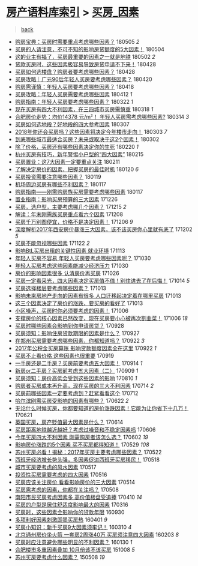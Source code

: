 [房产语料库索引](../../README.md)  > [买房_因素](买房_因素.md)
====
> [back](../README.md)

- [购房宝典：买房时需要重点考虑哪些因素？](http://jkwz.applinzi.com/ittc/7099775839329846283.html#%E8%B4%AD%E6%88%BF%E5%AE%9D%E5%85%B8%EF%BC%9A%E4%B9%B0%E6%88%BF%E6%97%B6%E9%9C%80%E8%A6%81%E9%87%8D%E7%82%B9%E8%80%83%E8%99%91%E5%93%AA%E4%BA%9B%E5%9B%A0%E7%B4%A0%EF%BC%9F) 180505 *2* 
- [买房的人请注意，不可不知的影响房贷额度的5大因素！](http://jkwz.applinzi.com/ittc/7099311234774205446.html#%E4%B9%B0%E6%88%BF%E7%9A%84%E4%BA%BA%E8%AF%B7%E6%B3%A8%E6%84%8F%EF%BC%8C%E4%B8%8D%E5%8F%AF%E4%B8%8D%E7%9F%A5%E7%9A%84%E5%BD%B1%E5%93%8D%E6%88%BF%E8%B4%B7%E9%A2%9D%E5%BA%A6%E7%9A%845%E5%A4%A7%E5%9B%A0%E7%B4%A0%EF%BC%81) 180504  
- [这的业主有福了，买房最重要的因素之一就是地铁](http://jkwz.applinzi.com/ittc/7098538983309181962.html#%E8%BF%99%E7%9A%84%E4%B8%9A%E4%B8%BB%E6%9C%89%E7%A6%8F%E4%BA%86%EF%BC%8C%E4%B9%B0%E6%88%BF%E6%9C%80%E9%87%8D%E8%A6%81%E7%9A%84%E5%9B%A0%E7%B4%A0%E4%B9%8B%E4%B8%80%E5%B0%B1%E6%98%AF%E5%9C%B0%E9%93%81) 180502 *2* 
- [贷款买房时，这些因素极容易导致房贷申请不下来！](http://jkwz.applinzi.com/ittc/7097121935169422346.html#%E8%B4%B7%E6%AC%BE%E4%B9%B0%E6%88%BF%E6%97%B6%EF%BC%8C%E8%BF%99%E4%BA%9B%E5%9B%A0%E7%B4%A0%E6%9E%81%E5%AE%B9%E6%98%93%E5%AF%BC%E8%87%B4%E6%88%BF%E8%B4%B7%E7%94%B3%E8%AF%B7%E4%B8%8D%E4%B8%8B%E6%9D%A5%EF%BC%81) 180428  
- [买房如何选楼盘？购房者要考虑哪些因素？](http://jkwz.applinzi.com/ittc/7096985416739849226.html#%E4%B9%B0%E6%88%BF%E5%A6%82%E4%BD%95%E9%80%89%E6%A5%BC%E7%9B%98%EF%BC%9F%E8%B4%AD%E6%88%BF%E8%80%85%E8%A6%81%E8%80%83%E8%99%91%E5%93%AA%E4%BA%9B%E5%9B%A0%E7%B4%A0%EF%BC%9F) 180428  
- [买房攻略｜广元90后年轻人买房要考虑哪些因素？](http://jkwz.applinzi.com/ittc/7093996463518647306.html#%E4%B9%B0%E6%88%BF%E6%94%BB%E7%95%A5%EF%BD%9C%E5%B9%BF%E5%85%8390%E5%90%8E%E5%B9%B4%E8%BD%BB%E4%BA%BA%E4%B9%B0%E6%88%BF%E8%A6%81%E8%80%83%E8%99%91%E5%93%AA%E4%BA%9B%E5%9B%A0%E7%B4%A0%EF%BC%9F) 180420  
- [购房需谨慎：年轻人买房要考虑哪些因素？](http://jkwz.applinzi.com/ittc/7093382581976564753.html#%E8%B4%AD%E6%88%BF%E9%9C%80%E8%B0%A8%E6%85%8E%EF%BC%9A%E5%B9%B4%E8%BD%BB%E4%BA%BA%E4%B9%B0%E6%88%BF%E8%A6%81%E8%80%83%E8%99%91%E5%93%AA%E4%BA%9B%E5%9B%A0%E7%B4%A0%EF%BC%9F) 180418  
- [买房攻略：年轻人买房需要考虑哪些因素](http://jkwz.applinzi.com/ittc/7091044008795309063.html#%E4%B9%B0%E6%88%BF%E6%94%BB%E7%95%A5%EF%BC%9A%E5%B9%B4%E8%BD%BB%E4%BA%BA%E4%B9%B0%E6%88%BF%E9%9C%80%E8%A6%81%E8%80%83%E8%99%91%E5%93%AA%E4%BA%9B%E5%9B%A0%E7%B4%A0) 180412 *1* 
- [购房指南：年轻人买房要考虑哪些因素？](http://jkwz.applinzi.com/ittc/7083320396097258506.html#%E8%B4%AD%E6%88%BF%E6%8C%87%E5%8D%97%EF%BC%9A%E5%B9%B4%E8%BD%BB%E4%BA%BA%E4%B9%B0%E6%88%BF%E8%A6%81%E8%80%83%E8%99%91%E5%93%AA%E4%BA%9B%E5%9B%A0%E7%B4%A0%EF%BC%9F) 180322 *1* 
- [现在买房有四大不利因素，在三四城市买房需慎重](http://jkwz.applinzi.com/ittc/7081550445543949329.html#%E7%8E%B0%E5%9C%A8%E4%B9%B0%E6%88%BF%E6%9C%89%E5%9B%9B%E5%A4%A7%E4%B8%8D%E5%88%A9%E5%9B%A0%E7%B4%A0%EF%BC%8C%E5%9C%A8%E4%B8%89%E5%9B%9B%E5%9F%8E%E5%B8%82%E4%B9%B0%E6%88%BF%E9%9C%80%E6%85%8E%E9%87%8D) 180318 *1* 
- [合肥房价走势：均价14378 元/m²！ 年轻人买房需考虑哪些因素?](http://jkwz.applinzi.com/ittc/7080280947599868939.html#%E5%90%88%E8%82%A5%E6%88%BF%E4%BB%B7%E8%B5%B0%E5%8A%BF%EF%BC%9A%E5%9D%87%E4%BB%B714378+%E5%85%83%2Fm%C2%B2%EF%BC%81+%E5%B9%B4%E8%BD%BB%E4%BA%BA%E4%B9%B0%E6%88%BF%E9%9C%80%E8%80%83%E8%99%91%E5%93%AA%E4%BA%9B%E5%9B%A0%E7%B4%A0%3F) 180314 *3* 
- [买房如何选地段？好地段的四大参考因素](http://jkwz.applinzi.com/ittc/7077684057435800593.html#%E4%B9%B0%E6%88%BF%E5%A6%82%E4%BD%95%E9%80%89%E5%9C%B0%E6%AE%B5%EF%BC%9F%E5%A5%BD%E5%9C%B0%E6%AE%B5%E7%9A%84%E5%9B%9B%E5%A4%A7%E5%8F%82%E8%80%83%E5%9B%A0%E7%B4%A0) 180307  
- [2018年你还会买房吗？这些因素将决定今年楼市走向！](http://jkwz.applinzi.com/ittc/7076200100944938001.html#2018%E5%B9%B4%E4%BD%A0%E8%BF%98%E4%BC%9A%E4%B9%B0%E6%88%BF%E5%90%97%EF%BC%9F%E8%BF%99%E4%BA%9B%E5%9B%A0%E7%B4%A0%E5%B0%86%E5%86%B3%E5%AE%9A%E4%BB%8A%E5%B9%B4%E6%A5%BC%E5%B8%82%E8%B5%B0%E5%90%91%EF%BC%81) 180303 *7* 
- [到底哪些城市最适合买房？未来或取决于这2个因素！](http://jkwz.applinzi.com/ittc/7075800799005639696.html#%E5%88%B0%E5%BA%95%E5%93%AA%E4%BA%9B%E5%9F%8E%E5%B8%82%E6%9C%80%E9%80%82%E5%90%88%E4%B9%B0%E6%88%BF%EF%BC%9F%E6%9C%AA%E6%9D%A5%E6%88%96%E5%8F%96%E5%86%B3%E4%BA%8E%E8%BF%992%E4%B8%AA%E5%9B%A0%E7%B4%A0%EF%BC%81) 180302  
- [除了价格，买房还有哪些因素决定你的生死](http://jkwz.applinzi.com/ittc/7072290064560555025.html#%E9%99%A4%E4%BA%86%E4%BB%B7%E6%A0%BC%EF%BC%8C%E4%B9%B0%E6%88%BF%E8%BF%98%E6%9C%89%E5%93%AA%E4%BA%9B%E5%9B%A0%E7%B4%A0%E5%86%B3%E5%AE%9A%E4%BD%A0%E7%9A%84%E7%94%9F%E6%AD%BB) 180220 *1* 
- [杭州买房有技巧，新年警惕小户型的“四大因素”](http://jkwz.applinzi.com/ittc/7070079734602269707.html#%E6%9D%AD%E5%B7%9E%E4%B9%B0%E6%88%BF%E6%9C%89%E6%8A%80%E5%B7%A7%EF%BC%8C%E6%96%B0%E5%B9%B4%E8%AD%A6%E6%83%95%E5%B0%8F%E6%88%B7%E5%9E%8B%E7%9A%84%E2%80%9C%E5%9B%9B%E5%A4%A7%E5%9B%A0%E7%B4%A0%E2%80%9D) 180215  
- [买房置业：这7大因素一定要重点关注](http://jkwz.applinzi.com/ittc/7068837604059792390.html#%E4%B9%B0%E6%88%BF%E7%BD%AE%E4%B8%9A%EF%BC%9A%E8%BF%997%E5%A4%A7%E5%9B%A0%E7%B4%A0%E4%B8%80%E5%AE%9A%E8%A6%81%E9%87%8D%E7%82%B9%E5%85%B3%E6%B3%A8) 180211  
- [了解决定房价的因素，把握买房的最佳时机](http://jkwz.applinzi.com/ittc/7060628605346776070.html#%E4%BA%86%E8%A7%A3%E5%86%B3%E5%AE%9A%E6%88%BF%E4%BB%B7%E7%9A%84%E5%9B%A0%E7%B4%A0%EF%BC%8C%E6%8A%8A%E6%8F%A1%E4%B9%B0%E6%88%BF%E7%9A%84%E6%9C%80%E4%BD%B3%E6%97%B6%E6%9C%BA) 180120 *6* 
- [买房投资需要注意哪些因素？](http://jkwz.applinzi.com/ittc/7059636359663191051.html#%E4%B9%B0%E6%88%BF%E6%8A%95%E8%B5%84%E9%9C%80%E8%A6%81%E6%B3%A8%E6%84%8F%E5%93%AA%E4%BA%9B%E5%9B%A0%E7%B4%A0%EF%BC%9F) 180119  
- [机场周边买房有哪些不利因素？](http://jkwz.applinzi.com/ittc/7059654816354010122.html#%E6%9C%BA%E5%9C%BA%E5%91%A8%E8%BE%B9%E4%B9%B0%E6%88%BF%E6%9C%89%E5%93%AA%E4%BA%9B%E4%B8%8D%E5%88%A9%E5%9B%A0%E7%B4%A0%EF%BC%9F) 180117  
- [购房指南——刚需购房族买房需要考虑哪些因素](http://jkwz.applinzi.com/ittc/7059528546219721738.html#%E8%B4%AD%E6%88%BF%E6%8C%87%E5%8D%97%E2%80%94%E2%80%94%E5%88%9A%E9%9C%80%E8%B4%AD%E6%88%BF%E6%97%8F%E4%B9%B0%E6%88%BF%E9%9C%80%E8%A6%81%E8%80%83%E8%99%91%E5%93%AA%E4%BA%9B%E5%9B%A0%E7%B4%A0) 180117  
- [置业指南：影响买房预算的三大因素](http://jkwz.applinzi.com/ittc/7051388829921969168.html#%E7%BD%AE%E4%B8%9A%E6%8C%87%E5%8D%97%EF%BC%9A%E5%BD%B1%E5%93%8D%E4%B9%B0%E6%88%BF%E9%A2%84%E7%AE%97%E7%9A%84%E4%B8%89%E5%A4%A7%E5%9B%A0%E7%B4%A0) 171226  
- [买房，选户型，主要考虑哪几个因素？](http://jkwz.applinzi.com/ittc/7047431272874378256.html#%E4%B9%B0%E6%88%BF%EF%BC%8C%E9%80%89%E6%88%B7%E5%9E%8B%EF%BC%8C%E4%B8%BB%E8%A6%81%E8%80%83%E8%99%91%E5%93%AA%E5%87%A0%E4%B8%AA%E5%9B%A0%E7%B4%A0%EF%BC%9F) 171215 *2* 
- [解读：年末刚需族买房重点看六个因素](http://jkwz.applinzi.com/ittc/7044785973987116049.html#%E8%A7%A3%E8%AF%BB%EF%BC%9A%E5%B9%B4%E6%9C%AB%E5%88%9A%E9%9C%80%E6%97%8F%E4%B9%B0%E6%88%BF%E9%87%8D%E7%82%B9%E7%9C%8B%E5%85%AD%E4%B8%AA%E5%9B%A0%E7%B4%A0) 171208  
- [买房千万别图便宜，价格不是决定因素！](http://jkwz.applinzi.com/ittc/7043967727801205777.html#%E4%B9%B0%E6%88%BF%E5%8D%83%E4%B8%87%E5%88%AB%E5%9B%BE%E4%BE%BF%E5%AE%9C%EF%BC%8C%E4%BB%B7%E6%A0%BC%E4%B8%8D%E6%98%AF%E5%86%B3%E5%AE%9A%E5%9B%A0%E7%B4%A0%EF%BC%81) 171206 *9* 
- [深度解析2017年西安房价暴涨三大因素，该不该买房你心里就有底了](http://jkwz.applinzi.com/ittc/7042397516035802129.html#%E6%B7%B1%E5%BA%A6%E8%A7%A3%E6%9E%902017%E5%B9%B4%E8%A5%BF%E5%AE%89%E6%88%BF%E4%BB%B7%E6%9A%B4%E6%B6%A8%E4%B8%89%E5%A4%A7%E5%9B%A0%E7%B4%A0%EF%BC%8C%E8%AF%A5%E4%B8%8D%E8%AF%A5%E4%B9%B0%E6%88%BF%E4%BD%A0%E5%BF%83%E9%87%8C%E5%B0%B1%E6%9C%89%E5%BA%95%E4%BA%86) 171202 *5* 
- [买房不能忽视哪些因素](http://jkwz.applinzi.com/ittc/7038800197948277777.html#%E4%B9%B0%E6%88%BF%E4%B8%8D%E8%83%BD%E5%BF%BD%E8%A7%86%E5%93%AA%E4%BA%9B%E5%9B%A0%E7%B4%A0) 171122 *2* 
- [影响BtL买房出租的关键性因素 就业环境](http://jkwz.applinzi.com/ittc/7035358021922849808.html#%E5%BD%B1%E5%93%8DBtL%E4%B9%B0%E6%88%BF%E5%87%BA%E7%A7%9F%E7%9A%84%E5%85%B3%E9%94%AE%E6%80%A7%E5%9B%A0%E7%B4%A0+%E5%B0%B1%E4%B8%9A%E7%8E%AF%E5%A2%83) 171113  
- [年轻人买房不容易 年轻人买房要考虑哪些因素呢？](http://jkwz.applinzi.com/ittc/7030260808578237457.html#%E5%B9%B4%E8%BD%BB%E4%BA%BA%E4%B9%B0%E6%88%BF%E4%B8%8D%E5%AE%B9%E6%98%93+%E5%B9%B4%E8%BD%BB%E4%BA%BA%E4%B9%B0%E6%88%BF%E8%A6%81%E8%80%83%E8%99%91%E5%93%AA%E4%BA%9B%E5%9B%A0%E7%B4%A0%E5%91%A2%EF%BC%9F) 171030  
- [年轻人买房考虑这些因素能减少经济压力](http://jkwz.applinzi.com/ittc/7030188866638709777.html#%E5%B9%B4%E8%BD%BB%E4%BA%BA%E4%B9%B0%E6%88%BF%E8%80%83%E8%99%91%E8%BF%99%E4%BA%9B%E5%9B%A0%E7%B4%A0%E8%83%BD%E5%87%8F%E5%B0%91%E7%BB%8F%E6%B5%8E%E5%8E%8B%E5%8A%9B) 171030  
- [房价的影响因素很多 认清房价再买房](http://jkwz.applinzi.com/ittc/7028677009721541648.html#%E6%88%BF%E4%BB%B7%E7%9A%84%E5%BD%B1%E5%93%8D%E5%9B%A0%E7%B4%A0%E5%BE%88%E5%A4%9A+%E8%AE%A4%E6%B8%85%E6%88%BF%E4%BB%B7%E5%86%8D%E4%B9%B0%E6%88%BF) 171026  
- [买房一定看采光，四大因素决定买房值不值！别住进去了在后悔！](http://jkwz.applinzi.com/ittc/7024277351628801041.html#%E4%B9%B0%E6%88%BF%E4%B8%80%E5%AE%9A%E7%9C%8B%E9%87%87%E5%85%89%EF%BC%8C%E5%9B%9B%E5%A4%A7%E5%9B%A0%E7%B4%A0%E5%86%B3%E5%AE%9A%E4%B9%B0%E6%88%BF%E5%80%BC%E4%B8%8D%E5%80%BC%EF%BC%81%E5%88%AB%E4%BD%8F%E8%BF%9B%E5%8E%BB%E4%BA%86%E5%9C%A8%E5%90%8E%E6%82%94%EF%BC%81) 171014 *5* 
- [买房选择楼层要考虑哪些因素？](http://jkwz.applinzi.com/ittc/7024015169502577680.html#%E4%B9%B0%E6%88%BF%E9%80%89%E6%8B%A9%E6%A5%BC%E5%B1%82%E8%A6%81%E8%80%83%E8%99%91%E5%93%AA%E4%BA%9B%E5%9B%A0%E7%B4%A0%EF%BC%9F) 171013  
- [影响未来房地产走向的因素有很多 人口迁移起决定着在哪里买房](http://jkwz.applinzi.com/ittc/7023975546999014416.html#%E5%BD%B1%E5%93%8D%E6%9C%AA%E6%9D%A5%E6%88%BF%E5%9C%B0%E4%BA%A7%E8%B5%B0%E5%90%91%E7%9A%84%E5%9B%A0%E7%B4%A0%E6%9C%89%E5%BE%88%E5%A4%9A+%E4%BA%BA%E5%8F%A3%E8%BF%81%E7%A7%BB%E8%B5%B7%E5%86%B3%E5%AE%9A%E7%9D%80%E5%9C%A8%E5%93%AA%E9%87%8C%E4%B9%B0%E6%88%BF) 171013  
- [这三个因素决定了房价的涨跌，要买房的看好了](http://jkwz.applinzi.com/ittc/7023863017048114193.html#%E8%BF%99%E4%B8%89%E4%B8%AA%E5%9B%A0%E7%B4%A0%E5%86%B3%E5%AE%9A%E4%BA%86%E6%88%BF%E4%BB%B7%E7%9A%84%E6%B6%A8%E8%B7%8C%EF%BC%8C%E8%A6%81%E4%B9%B0%E6%88%BF%E7%9A%84%E7%9C%8B%E5%A5%BD%E4%BA%86) 171013  
- [小区噪声，买房时你必须要考虑的因素！](http://jkwz.applinzi.com/ittc/7021423272724530193.html#%E5%B0%8F%E5%8C%BA%E5%99%AA%E5%A3%B0%EF%BC%8C%E4%B9%B0%E6%88%BF%E6%97%B6%E4%BD%A0%E5%BF%85%E9%A1%BB%E8%A6%81%E8%80%83%E8%99%91%E7%9A%84%E5%9B%A0%E7%B4%A0%EF%BC%81) 171006  
- [支撑房价的核心因素已然改变，现在买房要小心被再次割韭菜！](http://jkwz.applinzi.com/ittc/7021136766260741136.html#%E6%94%AF%E6%92%91%E6%88%BF%E4%BB%B7%E7%9A%84%E6%A0%B8%E5%BF%83%E5%9B%A0%E7%B4%A0%E5%B7%B2%E7%84%B6%E6%94%B9%E5%8F%98%EF%BC%8C%E7%8E%B0%E5%9C%A8%E4%B9%B0%E6%88%BF%E8%A6%81%E5%B0%8F%E5%BF%83%E8%A2%AB%E5%86%8D%E6%AC%A1%E5%89%B2%E9%9F%AD%E8%8F%9C%EF%BC%81) 171006 *18* 
- [买房时哪些因素会影响到你申请房贷？](http://jkwz.applinzi.com/ittc/7018399457232815121.html#%E4%B9%B0%E6%88%BF%E6%97%B6%E5%93%AA%E4%BA%9B%E5%9B%A0%E7%B4%A0%E4%BC%9A%E5%BD%B1%E5%93%8D%E5%88%B0%E4%BD%A0%E7%94%B3%E8%AF%B7%E6%88%BF%E8%B4%B7%EF%BC%9F) 170928  
- [买房须知：影响住房贷款期限的因素是什么？](http://jkwz.applinzi.com/ittc/7017949034243949585.html#%E4%B9%B0%E6%88%BF%E9%A1%BB%E7%9F%A5%EF%BC%9A%E5%BD%B1%E5%93%8D%E4%BD%8F%E6%88%BF%E8%B4%B7%E6%AC%BE%E6%9C%9F%E9%99%90%E7%9A%84%E5%9B%A0%E7%B4%A0%E6%98%AF%E4%BB%80%E4%B9%88%EF%BC%9F) 170927  
- [在郑州买房需要考虑哪些因素，你都知道吗？](http://jkwz.applinzi.com/ittc/7016128363033527313.html#%E5%9C%A8%E9%83%91%E5%B7%9E%E4%B9%B0%E6%88%BF%E9%9C%80%E8%A6%81%E8%80%83%E8%99%91%E5%93%AA%E4%BA%9B%E5%9B%A0%E7%B4%A0%EF%BC%8C%E4%BD%A0%E9%83%BD%E7%9F%A5%E9%81%93%E5%90%97%EF%BC%9F) 170922 *3* 
- [2017年公积金买房算账 影响贷款额度因素全在这里](http://jkwz.applinzi.com/ittc/7016074799649129488.html#2017%E5%B9%B4%E5%85%AC%E7%A7%AF%E9%87%91%E4%B9%B0%E6%88%BF%E7%AE%97%E8%B4%A6+%E5%BD%B1%E5%93%8D%E8%B4%B7%E6%AC%BE%E9%A2%9D%E5%BA%A6%E5%9B%A0%E7%B4%A0%E5%85%A8%E5%9C%A8%E8%BF%99%E9%87%8C) 170922 *1* 
- [买房不止看价格 这些因素也很重要](http://jkwz.applinzi.com/ittc/7015041533747921937.html#%E4%B9%B0%E6%88%BF%E4%B8%8D%E6%AD%A2%E7%9C%8B%E4%BB%B7%E6%A0%BC+%E8%BF%99%E4%BA%9B%E5%9B%A0%E7%B4%A0%E4%B9%9F%E5%BE%88%E9%87%8D%E8%A6%81) 170919  
- [一手房还是二手房？买房前要考虑五大因素！](http://jkwz.applinzi.com/ittc/7013224435648300049.html#%E4%B8%80%E6%89%8B%E6%88%BF%E8%BF%98%E6%98%AF%E4%BA%8C%E6%89%8B%E6%88%BF%EF%BC%9F%E4%B9%B0%E6%88%BF%E5%89%8D%E8%A6%81%E8%80%83%E8%99%91%E4%BA%94%E5%A4%A7%E5%9B%A0%E7%B4%A0%EF%BC%81) 170914 *1* 
- [新房or二手房？买房前考虑五大因素（二）](http://jkwz.applinzi.com/ittc/7011198649177211920.html#%E6%96%B0%E6%88%BFor%E4%BA%8C%E6%89%8B%E6%88%BF%EF%BC%9F%E4%B9%B0%E6%88%BF%E5%89%8D%E8%80%83%E8%99%91%E4%BA%94%E5%A4%A7%E5%9B%A0%E7%B4%A0%EF%BC%88%E4%BA%8C%EF%BC%89) 170909 *1* 
- [买房须知：房价高低会受到这些因素的影响](http://jkwz.applinzi.com/ittc/7000178792730199057.html#%E4%B9%B0%E6%88%BF%E9%A1%BB%E7%9F%A5%EF%BC%9A%E6%88%BF%E4%BB%B7%E9%AB%98%E4%BD%8E%E4%BC%9A%E5%8F%97%E5%88%B0%E8%BF%99%E4%BA%9B%E5%9B%A0%E7%B4%A0%E7%9A%84%E5%BD%B1%E5%93%8D) 170810 *1* 
- [购房者买房成本再升高，现在买房的三大不利因素](http://jkwz.applinzi.com/ittc/6990074482256249873.html#%E8%B4%AD%E6%88%BF%E8%80%85%E4%B9%B0%E6%88%BF%E6%88%90%E6%9C%AC%E5%86%8D%E5%8D%87%E9%AB%98%EF%BC%8C%E7%8E%B0%E5%9C%A8%E4%B9%B0%E6%88%BF%E7%9A%84%E4%B8%89%E5%A4%A7%E4%B8%8D%E5%88%A9%E5%9B%A0%E7%B4%A0) 170714 *2* 
- [买房前哪些因素一定要考虑到？赶紧看看这个](http://jkwz.applinzi.com/ittc/6989437399141450768.html#%E4%B9%B0%E6%88%BF%E5%89%8D%E5%93%AA%E4%BA%9B%E5%9B%A0%E7%B4%A0%E4%B8%80%E5%AE%9A%E8%A6%81%E8%80%83%E8%99%91%E5%88%B0%EF%BC%9F%E8%B5%B6%E7%B4%A7%E7%9C%8B%E7%9C%8B%E8%BF%99%E4%B8%AA) 170712  
- [哈尔滨刚需买房受影响的因素有哪些？](http://jkwz.applinzi.com/ittc/6982021868998362116.html#%E5%93%88%E5%B0%94%E6%BB%A8%E5%88%9A%E9%9C%80%E4%B9%B0%E6%88%BF%E5%8F%97%E5%BD%B1%E5%93%8D%E7%9A%84%E5%9B%A0%E7%B4%A0%E6%9C%89%E5%93%AA%E4%BA%9B%EF%BC%9F) 170622 *2* 
- [无论什么时候买房，你都要知道的房价涨跌因素！它能为让你省下十几万！](http://jkwz.applinzi.com/ittc/6980520648064369669.html#%E6%97%A0%E8%AE%BA%E4%BB%80%E4%B9%88%E6%97%B6%E5%80%99%E4%B9%B0%E6%88%BF%EF%BC%8C%E4%BD%A0%E9%83%BD%E8%A6%81%E7%9F%A5%E9%81%93%E7%9A%84%E6%88%BF%E4%BB%B7%E6%B6%A8%E8%B7%8C%E5%9B%A0%E7%B4%A0%EF%BC%81%E5%AE%83%E8%83%BD%E4%B8%BA%E8%AE%A9%E4%BD%A0%E7%9C%81%E4%B8%8B%E5%8D%81%E5%87%A0%E4%B8%87%EF%BC%81) 170621  
- [英国买房，房产贬值最大因素是什么？](http://jkwz.applinzi.com/ittc/6979045299669435396.html#%E8%8B%B1%E5%9B%BD%E4%B9%B0%E6%88%BF%EF%BC%8C%E6%88%BF%E4%BA%A7%E8%B4%AC%E5%80%BC%E6%9C%80%E5%A4%A7%E5%9B%A0%E7%B4%A0%E6%98%AF%E4%BB%80%E4%B9%88%EF%BC%9F) 170614  
- [买房距离地铁越近越好？考虑过噪音和不稳定因素吗](http://jkwz.applinzi.com/ittc/6976139381826913284.html#%E4%B9%B0%E6%88%BF%E8%B7%9D%E7%A6%BB%E5%9C%B0%E9%93%81%E8%B6%8A%E8%BF%91%E8%B6%8A%E5%A5%BD%EF%BC%9F%E8%80%83%E8%99%91%E8%BF%87%E5%99%AA%E9%9F%B3%E5%92%8C%E4%B8%8D%E7%A8%B3%E5%AE%9A%E5%9B%A0%E7%B4%A0%E5%90%97) 170606  
- [今年买房四大不利因素 刚需购房者该怎么选？](http://jkwz.applinzi.com/ittc/6974671076213654532.html#%E4%BB%8A%E5%B9%B4%E4%B9%B0%E6%88%BF%E5%9B%9B%E5%A4%A7%E4%B8%8D%E5%88%A9%E5%9B%A0%E7%B4%A0+%E5%88%9A%E9%9C%80%E8%B4%AD%E6%88%BF%E8%80%85%E8%AF%A5%E6%80%8E%E4%B9%88%E9%80%89%EF%BC%9F) 170602 *19* 
- [影响房价涨跌的5个因素 买不买房都得知道！](http://jkwz.applinzi.com/ittc/6973046257680385028.html#%E5%BD%B1%E5%93%8D%E6%88%BF%E4%BB%B7%E6%B6%A8%E8%B7%8C%E7%9A%845%E4%B8%AA%E5%9B%A0%E7%B4%A0+%E4%B9%B0%E4%B8%8D%E4%B9%B0%E6%88%BF%E9%83%BD%E5%BE%97%E7%9F%A5%E9%81%93%EF%BC%81) 170529 *108* 
- [苏州买房必看！揭秘：2017年买房主要考虑哪些因素？](http://jkwz.applinzi.com/ittc/6970442511389557765.html#%E8%8B%8F%E5%B7%9E%E4%B9%B0%E6%88%BF%E5%BF%85%E7%9C%8B%EF%BC%81%E6%8F%AD%E7%A7%98%EF%BC%9A2017%E5%B9%B4%E4%B9%B0%E6%88%BF%E4%B8%BB%E8%A6%81%E8%80%83%E8%99%91%E5%93%AA%E4%BA%9B%E5%9B%A0%E7%B4%A0%EF%BC%9F) 170522  
- [西班牙经济增长势头强，多因素促进西班牙买房移民！](http://jkwz.applinzi.com/ittc/6969058179609527301.html#%E8%A5%BF%E7%8F%AD%E7%89%99%E7%BB%8F%E6%B5%8E%E5%A2%9E%E9%95%BF%E5%8A%BF%E5%A4%B4%E5%BC%BA%EF%BC%8C%E5%A4%9A%E5%9B%A0%E7%B4%A0%E4%BF%83%E8%BF%9B%E8%A5%BF%E7%8F%AD%E7%89%99%E4%B9%B0%E6%88%BF%E7%A7%BB%E6%B0%91%EF%BC%81) 170518  
- [城市买房要考虑的风水因素](http://jkwz.applinzi.com/ittc/6968281028220158980.html#%E5%9F%8E%E5%B8%82%E4%B9%B0%E6%88%BF%E8%A6%81%E8%80%83%E8%99%91%E7%9A%84%E9%A3%8E%E6%B0%B4%E5%9B%A0%E7%B4%A0) 170517  
- [投资性买房需要考虑的四大因素](http://jkwz.applinzi.com/ittc/6968280156245345284.html#%E6%8A%95%E8%B5%84%E6%80%A7%E4%B9%B0%E6%88%BF%E9%9C%80%E8%A6%81%E8%80%83%E8%99%91%E7%9A%84%E5%9B%9B%E5%A4%A7%E5%9B%A0%E7%B4%A0) 170516  
- [买房应该关注房价 看看影响房价的三大因素](http://jkwz.applinzi.com/ittc/6967631825001251845.html#%E4%B9%B0%E6%88%BF%E5%BA%94%E8%AF%A5%E5%85%B3%E6%B3%A8%E6%88%BF%E4%BB%B7+%E7%9C%8B%E7%9C%8B%E5%BD%B1%E5%93%8D%E6%88%BF%E4%BB%B7%E7%9A%84%E4%B8%89%E5%A4%A7%E5%9B%A0%E7%B4%A0) 170514  
- [买房需考虑的因素，你都在关注吗？](http://jkwz.applinzi.com/ittc/6965426126217282565.html#%E4%B9%B0%E6%88%BF%E9%9C%80%E8%80%83%E8%99%91%E7%9A%84%E5%9B%A0%E7%B4%A0%EF%BC%8C%E4%BD%A0%E9%83%BD%E5%9C%A8%E5%85%B3%E6%B3%A8%E5%90%97%EF%BC%9F) 170508  
- [南阳市民买房考虑因素多 高价值楼盘受追捧](http://jkwz.applinzi.com/ittc/6954817201226908676.html#%E5%8D%97%E9%98%B3%E5%B8%82%E6%B0%91%E4%B9%B0%E6%88%BF%E8%80%83%E8%99%91%E5%9B%A0%E7%B4%A0%E5%A4%9A+%E9%AB%98%E4%BB%B7%E5%80%BC%E6%A5%BC%E7%9B%98%E5%8F%97%E8%BF%BD%E6%8D%A7) 170410 *14* 
- [买房的户型是居住舒适度影响最大的因素](http://jkwz.applinzi.com/ittc/6945739976452080645.html#%E4%B9%B0%E6%88%BF%E7%9A%84%E6%88%B7%E5%9E%8B%E6%98%AF%E5%B1%85%E4%BD%8F%E8%88%92%E9%80%82%E5%BA%A6%E5%BD%B1%E5%93%8D%E6%9C%80%E5%A4%A7%E7%9A%84%E5%9B%A0%E7%B4%A0) 170316  
- [买房时，这些因素会影响你的贷款年限](http://jkwz.applinzi.com/ittc/6883732329624765445.html#%E4%B9%B0%E6%88%BF%E6%97%B6%EF%BC%8C%E8%BF%99%E4%BA%9B%E5%9B%A0%E7%B4%A0%E4%BC%9A%E5%BD%B1%E5%93%8D%E4%BD%A0%E7%9A%84%E8%B4%B7%E6%AC%BE%E5%B9%B4%E9%99%90) 160930  
- [多项利好因素刺激即墨买房热](http://jkwz.applinzi.com/ittc/6816038497911571460.html#%E5%A4%9A%E9%A1%B9%E5%88%A9%E5%A5%BD%E5%9B%A0%E7%B4%A0%E5%88%BA%E6%BF%80%E5%8D%B3%E5%A2%A8%E4%B9%B0%E6%88%BF%E7%83%AD) 160401 *9* 
- [买房小知识：新手买房9大因素须牢记！](http://jkwz.applinzi.com/ittc/6807978700691735557.html#%E4%B9%B0%E6%88%BF%E5%B0%8F%E7%9F%A5%E8%AF%86%EF%BC%9A%E6%96%B0%E6%89%8B%E4%B9%B0%E6%88%BF9%E5%A4%A7%E5%9B%A0%E7%B4%A0%E9%A1%BB%E7%89%A2%E8%AE%B0%EF%BC%81) 160310 *4* 
- [北京通州房价坐火箭 一套房2周涨40万 买房须注意四大因素](http://jkwz.applinzi.com/ittc/6794644904491877381.html#%E5%8C%97%E4%BA%AC%E9%80%9A%E5%B7%9E%E6%88%BF%E4%BB%B7%E5%9D%90%E7%81%AB%E7%AE%AD+%E4%B8%80%E5%A5%97%E6%88%BF2%E5%91%A8%E6%B6%A840%E4%B8%87+%E4%B9%B0%E6%88%BF%E9%A1%BB%E6%B3%A8%E6%84%8F%E5%9B%9B%E5%A4%A7%E5%9B%A0%E7%B4%A0) 160203 *8* 
- [买房时应注意避免哪些明显的不利因素？](http://jkwz.applinzi.com/ittc/6792742299926791172.html#%E4%B9%B0%E6%88%BF%E6%97%B6%E5%BA%94%E6%B3%A8%E6%84%8F%E9%81%BF%E5%85%8D%E5%93%AA%E4%BA%9B%E6%98%8E%E6%98%BE%E7%9A%84%E4%B8%8D%E5%88%A9%E5%9B%A0%E7%B4%A0%EF%BC%9F) 160130 *1* 
- [合肥楼市多重因素叠加 10月份该不该买房](http://jkwz.applinzi.com/ittc/6750745543796392964.html#%E5%90%88%E8%82%A5%E6%A5%BC%E5%B8%82%E5%A4%9A%E9%87%8D%E5%9B%A0%E7%B4%A0%E5%8F%A0%E5%8A%A0+10%E6%9C%88%E4%BB%BD%E8%AF%A5%E4%B8%8D%E8%AF%A5%E4%B9%B0%E6%88%BF) 151008 *5* 
- [苏州买房要考虑什么因素？](http://jkwz.applinzi.com/ittc/547650611409896098.html#%E8%8B%8F%E5%B7%9E%E4%B9%B0%E6%88%BF%E8%A6%81%E8%80%83%E8%99%91%E4%BB%80%E4%B9%88%E5%9B%A0%E7%B4%A0%EF%BC%9F) 150508 *19* 
